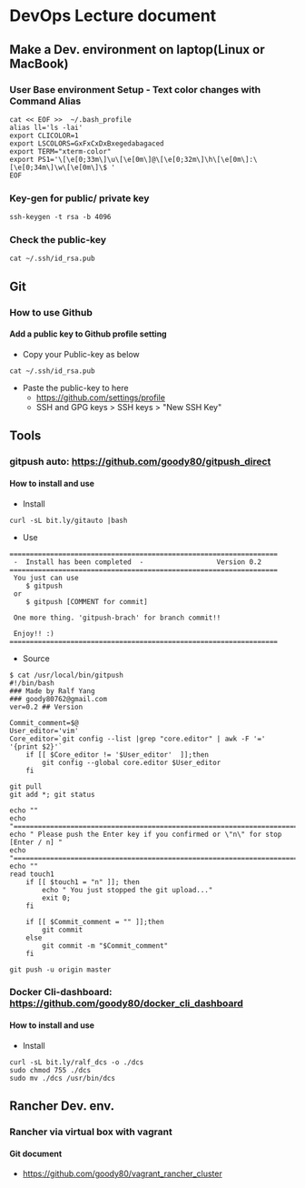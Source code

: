 # DevOps Lecture document
## Make a Dev. environment on laptop(Linux or MacBook)
### User Base environment Setup - Text color changes with Command Alias
```
cat << EOF >>  ~/.bash_profile
alias ll='ls -lai'
export CLICOLOR=1
export LSCOLORS=GxFxCxDxBxegedabagaced
export TERM="xterm-color" 
export PS1='\[\e[0;33m\]\u\[\e[0m\]@\[\e[0;32m\]\h\[\e[0m\]:\[\e[0;34m\]\w\[\e[0m\]\$ '
EOF
```

### Key-gen for public/ private key
```
ssh-keygen -t rsa -b 4096
```

### Check the public-key
```
cat ~/.ssh/id_rsa.pub
```

## Git
### How to use Github
#### Add a public key to Github profile setting
* Copy your Public-key as below
```
cat ~/.ssh/id_rsa.pub
```

* Paste the public-key to here 
    * https://github.com/settings/profile
    * SSH and GPG keys > SSH keys > "New SSH Key"


## Tools
### gitpush auto: https://github.com/goody80/gitpush_direct
#### How to install and use
* Install

```
curl -sL bit.ly/gitauto |bash
```

* Use

```
==================================================================
 -  Install has been completed  -                  Version 0.2
==================================================================
 You just can use
    $ gitpush
 or
    $ gitpush [COMMENT for commit]

 One more thing. 'gitpush-brach' for branch commit!!

 Enjoy!! :)
==================================================================
```

* Source

```
$ cat /usr/local/bin/gitpush
#!/bin/bash
### Made by Ralf Yang
### goody80762@gmail.com
ver=0.2 ## Version

Commit_comment=$@
User_editor='vim'
Core_editor=`git config --list |grep "core.editor" | awk -F '=' '{print $2}'`
	if [[ $Core_editor != '$User_editor'  ]];then
		git config --global core.editor $User_editor
	fi

git pull
git add *; git status

echo ""
echo "==========================================================================="
echo " Please push the Enter key if you confirmed or \"n\" for stop [Enter / n] "
echo "==========================================================================="
echo ""
read touch1
	if [[ $touch1 = "n" ]];	then
		echo " You just stopped the git upload..."
		exit 0;
	fi

	if [[ $Commit_comment = "" ]];then
		git commit
	else
		git commit -m "$Commit_comment"
	fi

git push -u origin master
```

### Docker Cli-dashboard: https://github.com/goody80/docker_cli_dashboard
#### How to install and use
* Install 
```
curl -sL bit.ly/ralf_dcs -o ./dcs
sudo chmod 755 ./dcs
sudo mv ./dcs /usr/bin/dcs
```


## Rancher Dev. env.
### Rancher via virtual box with vagrant
#### Git document
* https://github.com/goody80/vagrant_rancher_cluster


